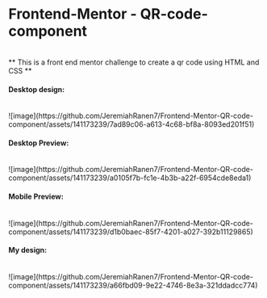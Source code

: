 # Frontend-Mentor - QR-code-component
<br>
** This is a front end mentor challenge to create a qr code using HTML and CSS **
<br>

#### Desktop design:
<br>
![image](https://github.com/JeremiahRanen7/Frontend-Mentor-QR-code-component/assets/141173239/7ad89c06-a613-4c68-bf8a-8093ed201f51)

#### Desktop Preview:
<br>
![image](https://github.com/JeremiahRanen7/Frontend-Mentor-QR-code-component/assets/141173239/a0105f7b-fc1e-4b3b-a22f-6954cde8eda1)

#### Mobile Preview:
<br>
![image](https://github.com/JeremiahRanen7/Frontend-Mentor-QR-code-component/assets/141173239/d1b0baec-85f7-4201-a027-392b11129865)

#### My design:
<br>
![image](https://github.com/JeremiahRanen7/Frontend-Mentor-QR-code-component/assets/141173239/a66fbd09-9e22-4746-8e3a-321ddadcc774)





